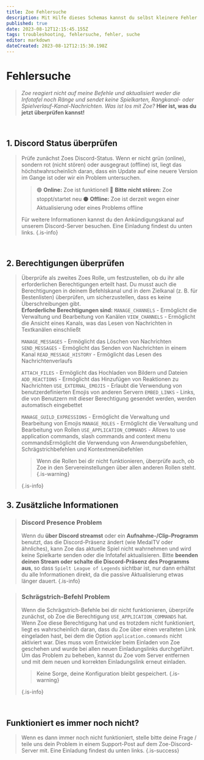 ```yaml
---
title: Zoe Fehlersuche
description: Mit Hilfe dieses Schemas kannst du selbst kleinere Fehler beheben.
published: true
date: 2023-08-12T12:15:45.155Z
tags: troubleshooting, fehlersuche, fehler, suche
editor: markdown
dateCreated: 2023-08-12T12:15:30.198Z
---
```


# Fehlersuche

> *Zoe reagiert nicht auf meine Befehle und aktualisiert weder die Infotafel noch Ränge und sendet keine Spielkarten, Rangkanal- oder Spielverlauf-Kanal-Nachrichten. Was ist los mit Zoe?*
> **Hier ist, was du jetzt überprüfen kannst!**

<br>

## 1. Discord Status überprüfen
> Prüfe zunächst Zoes Discord-Status. Wenn er nicht grün (online), sondern rot (nicht stören) oder ausgegraut (offline) ist, liegt das höchstwahrscheinlich daran, dass ein Update auf eine neuere Version im Gange ist oder wir ein Problem untersuchen.
> >🟢 **Online:** Zoe ist funktionell
> >🔴 **Bitte nicht stören:** Zoe stoppt/startet neu
> >⚫ **Offline:** Zoe ist derzeit wegen einer Aktualisierung oder eines Problems offline
><pr>
>
> Für weitere Informationen kannst du den Ankündigungskanal auf unserem Discord-Server besuchen. Eine Einladung findest du unten links.
>{.is-info}
  
<br>
  
## 2. Berechtigungen überprüfen
>Überprüfe als zweites Zoes Rolle, um festzustellen, ob du ihr alle erforderlichen Berechtigungen erteilt hast. Du musst auch die Berechtigungen in deinem Befehlskanal und in dem Zielkanal (z. B. für Bestenlisten) überprüfen, um sicherzustellen, dass es keine Überschreibungen gibt. <br>
> **Erforderliche Berechtigungen sind:**
>`MANAGE_CHANNELS` -  Ermöglicht die Verwaltung und Bearbeitung von Kanälen
>`VIEW_CHANNELS` - Ermöglicht die Ansicht eines Kanals, was das Lesen von Nachrichten in Textkanälen einschließt
>
>`MANAGE_MESSAGES` - Ermöglicht das Löschen von Nachrichten
>`SEND_MESSAGES` - Ermöglicht das Senden von Nachrichten in einem Kanal
>`READ_MESSAGE_HISTORY` - Ermöglicht das Lesen des Nachrichtenverlaufs
>
>`ATTACH_FILES` - Ermöglicht das Hochladen von Bildern und Dateien
>`ADD_REACTIONS` - Ermöglicht das Hinzufügen von Reaktionen zu Nachrichten
>`USE_EXTERNAL_EMOJIS` - Erlaubt die Verwendung von benutzerdefinierten Emojis von anderen Servern
>`EMBED_LINKS` - Links, die von Benutzern mit dieser Berechtigung gesendet werden, werden automatisch eingebettet
>
>`MANAGE_GUILD_EXPRESSIONS` - Ermöglicht die Verwaltung und Bearbeitung von Emojis
>`MANAGE_ROLES` - Ermöglicht die Verwaltung und Bearbeitung von Rollen
>`USE_APPLICATION_COMMANDS` - Allows to use application commands, slash commands and context menu commandsErmöglicht die Verwendung von Anwendungsbefehlen, Schrägstrichbefehlen und Kontextmenübefehlen
>
> > Wenn die Rollen bei dir nicht funktionieren, überprüfe auch, ob Zoe in den Servereinstellungen über allen anderen Rollen steht.{.is-warning}
>
>{.is-info}
  
## 3. Zusätzliche Informationen
> ### Discord Presence Problem
>Wenn du **über Discord streamst** oder ein **Aufnahme-/Clip-Programm** benutzt, das die Discord-Präsenz ändert (wie MedalTV oder ähnliches), kann Zoe das aktuelle Spiel nicht wahrnehmen und wird keine Spielkarte senden oder die Infotafel aktualisieren.
Bitte **beenden deinen Stream oder schalte die Discord-Präsenz des Programms aus**, so dass `Spielt League of Legends` sichtbar ist, nur dann erhältst du alle Informationen direkt, da die passive Aktualisierung etwas länger dauert.
>{.is-info}  
  
> ### Schrägstrich-Befehl Problem
>Wenn die Schrägstrich-Befehle bei dir nicht funktionieren, überprüfe zunächst, ob Zoe die Berechtigung `USE_APPLICATION_COMMANDS` hat. Wenn Zoe diese Berechtigung hat und es trotzdem nicht funktioniert, liegt es wahrscheinlich daran, dass du Zoe über einen veralteten Link eingeladen hast, bei dem die Option `application.commands` nicht aktiviert war. Dies muss vom Entwickler beim Einladen von Zoe geschehen und wurde bei allen neuen Einladungslinks durchgeführt. 
Um das Problem zu beheben, kannst du Zoe vom Server entfernen und mit dem neuen und korrekten Einladungslink erneut einladen. 
> > Keine Sorge, deine Konfiguration bleibt gespeichert. {.is-warning} 
>
>{.is-info}

<br>
  
## Funktioniert es immer noch nicht?
>Wenn es dann immer noch nicht funktioniert, stelle bitte deine Frage / teile uns dein Problem in einem Support-Post auf dem Zoe-Discord-Server mit. Eine Einladung findest du unten links.
>{.is-success}
